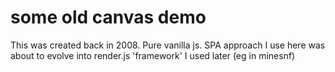 # some old canvas demo

This was created back in 2008.
Pure vanilla js.
SPA approach I use here was about to evolve into render.js 'framework' I used later (eg in minesnf)
